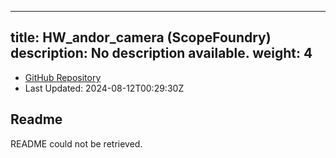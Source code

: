
---
title: HW_andor_camera (ScopeFoundry)
description: No description available.
weight: 4
---
- [GitHub Repository](https://github.com/ScopeFoundry/HW_andor_camera)
- Last Updated: 2024-08-12T00:29:30Z
## Readme
README could not be retrieved.
